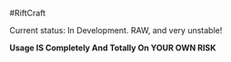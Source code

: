 #RiftCraft

Current status: In Development. RAW, and very unstable!

**Usage IS Completely And Totally On YOUR OWN RISK**